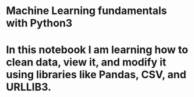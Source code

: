 # Machine Learning fundamentals with Python3

# In this notebook I am learning how to clean data, view it, and modify it using libraries like Pandas, CSV, and URLLIB3.
